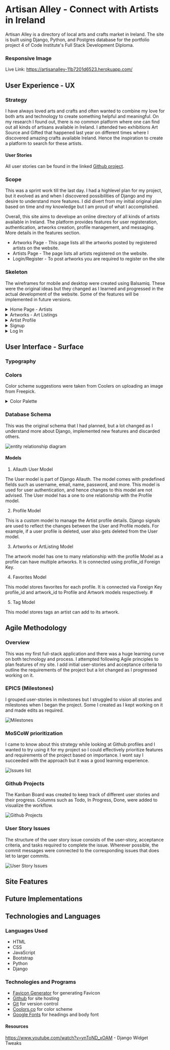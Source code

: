 # Artisan Alley - Connect with Artists in Ireland

Artisan Alley is a directory of local arts and crafts market in Ireland. The site is built using Django, Python, and Postgres database for the portfolio project 4 of Code Institute's Full Stack Development Diploma.

### Responsive Image

Live Link: https://artisanalley-11b7201d6523.herokuapp.com/

## User Experience - UX

### Strategy

I have always loved arts and crafts and often wanted to combine my love for both arts and technology to create something helpful and meaningful. On my research I found out, there is no common platform where one can find out all kinds of artisans available in Ireland. I attended two exhibitions Art Source and Gifted that happened last year on different times where I discovered amazing crafts available Ireland. Hence the inspiration to create a platform to search for these artists.

#### User Stories

All user stories can be found in the linked [Github project](https://github.com/users/hennasingh/projects/6).

### Scope

This was a sprint work till the last day. I had a highlevel plan for my project, but it evolved as and when I discovered possibilities of Django and my desire to understand more features. I did divert from my initial original plan based on time and my knowledge but I am proud of what I accomplished.

Overall, this site aims to develope an online directory of all kinds of artists available in Ireland. The platform provides features for user registeration, authentication, artworks creation, profile management, and messaging. More details in the features section.

- Artworks Page - This page lists all the artworks posted by registered artists on the website.
- Artists Page - The page lists all artists registered on the website.
- Login/Register - To post artworks you are required to register on the site

### Skeleton

The wireframes for mobile and desktop were created using Balsamiq. These were the original ideas but they changed as I learned and progressed in the actual development of the website. Some of the features will be implemented in future versions.

<details>
<summary>Home Page - Artists</summary>

![Artists](./assets/readme-images/artistsPage.png)

</details>

<details>

<summary>Artworks - Art Listings</summary>

![Art Listings](./assets/readme-images/artListingsPage.png)

</details>

<details>
<summary>Artist Profile</summary>

![Artist Profile](./assets/readme-images/artistProfilePage.png)

</details>

<details>
<summary>Signup</summary>

![Signup](./assets/readme-images/signupPage.png)

</details>

<details>
<summary>Log In</summary>

![Log In](./assets/readme-images/loginPage.png)

</details>

## User Interface - Surface

### Typography

### Colors

Color scheme suggestions were taken from Coolers on uploading an image from Freepick.

<details>
<summary>Color Palette </summary>

![Color Palette](./assets/readme-images/colorPallete.png)

</details>

### Database Schema

This was the original schema that I had planned, but a lot changed as I understand more about Django, implemented new features and discarded others.

![entity relationship diagram](./assets/readme-images/erdSQL.png)

#### Models

1. Allauth User Model

The User model is part of Django Allauth. The model comes with predefined fields such as username, email, name, password, and more. This model is used for user authentication, and hence changes to this model are not advised. The User model has a one to one relationship with the Profile model.

2. Profile Model

This is a custom model to manage the Artist profile details. Django signals are used to reflect the changes between the User and Profile models. For example, if a user profile is deleted, user also gets deleted from the User model.

3. Artworks or ArtListing Model

The artwork model has one to many relationship with the profile Model as a profile can have multiple artworks. It is connected using profile_id Foreign Key.

4. Favorites Model

This model stores favorites for each profile. It is connected via Foreign Key profile_id and artwork_id to Profile and Artwork models respectively. #

5. Tag Model

This model stores tags an artist can add to its artwork.

## Agile Methodology

### Overview

This was my first full-stack application and there was a huge learning curve on both technology and process. I attempted following Agile principles to plan features of my site. I add initial user-stories and acceptance criteria to outline the requirements of the project but a lot changed as I progressed working on it.

### EPICS (Milestones)

I grouped user-stories in milestones but I struggled to vision all stories and milestones when I began the project. Some I created as I kept working on it and made edits as required.

![Milestones](milestones.png)

### MoSCoW prioritization

I came to know about this strategy while looking at Github profiles and I wanted to try using it for my project so I could effectively prioritize features and requirements of the project based on importance. I wont say I succeeded with the approach but it was a good learning experience.

![Issues list](./assets/readme-images/moscow.png)

### Github Projects

The Kanban Board was created to keep track of different user stories and their progress. Columns such as Todo, In Progress, Done, were added to visualize the workflow.

![Github Projects ](./assets/readme-images/githubProjects.png)

### User Story Issues

The structure of the user story issue consists of the user-story, acceptance criteria, and tasks required to complete the issue. Wherever possible, the commit messages were connected to the corresponding issues that does let to larger commits.

![User Story Issues](./assets/readme-images/userStoryIssues.png)

## Site Features

## Future Implementations

## Technologies and Languages

### Languages Used

- HTML
- CSS
- JavaScript
- Bootstrap
- Python
- Django

### Technologies and Programs

- [Favicon Generator](https://favicon.io/favicon-converter/) for generating Favicon
- [Github](https://github.com/) for site hosting
- [Git](https://git-scm.com/) for version control
- [Coolors.co](https://coolors.co/) for color scheme
- [Google Fonts](https://fonts.google.com/) for headings and body font

#### Resources

https://www.youtube.com/watch?v=ynToND_xOAM - Django Widget Tweaks
